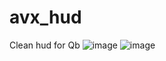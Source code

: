 # avx_hud
Clean hud for Qb 
![image](https://github.com/averageee5m/avx_hud/assets/154254039/8cc0185b-57b2-4ab7-bec3-db167a4b3080)
![image](https://github.com/averageee5m/avx_hud/assets/154254039/f0f886b7-9e4a-462b-a347-70ca5f59e862)


